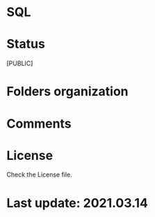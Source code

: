 
# SQL

# Status

[PUBLIC]

# Folders organization

# Comments

# License

Check the License file.

# Last update: 2021.03.14
